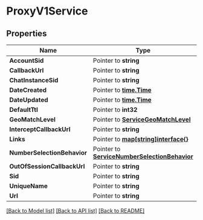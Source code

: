 # ProxyV1Service

## Properties
Name | Type | Notes
------------ | ------------- | -------------
**AccountSid** | Pointer to **string** | 
**CallbackUrl** | Pointer to **string** | 
**ChatInstanceSid** | Pointer to **string** | 
**DateCreated** | Pointer to [**time.Time**](time.Time.md) | 
**DateUpdated** | Pointer to [**time.Time**](time.Time.md) | 
**DefaultTtl** | Pointer to **int32** | 
**GeoMatchLevel** | Pointer to [**ServiceGeoMatchLevel**](service_geo_match_level.md) | 
**InterceptCallbackUrl** | Pointer to **string** | 
**Links** | Pointer to [**map[string]interface{}**](.md) | 
**NumberSelectionBehavior** | Pointer to [**ServiceNumberSelectionBehavior**](service_number_selection_behavior.md) | 
**OutOfSessionCallbackUrl** | Pointer to **string** | 
**Sid** | Pointer to **string** | 
**UniqueName** | Pointer to **string** | 
**Url** | Pointer to **string** | 

[[Back to Model list]](../README.md#documentation-for-models) [[Back to API list]](../README.md#documentation-for-api-endpoints) [[Back to README]](../README.md)


